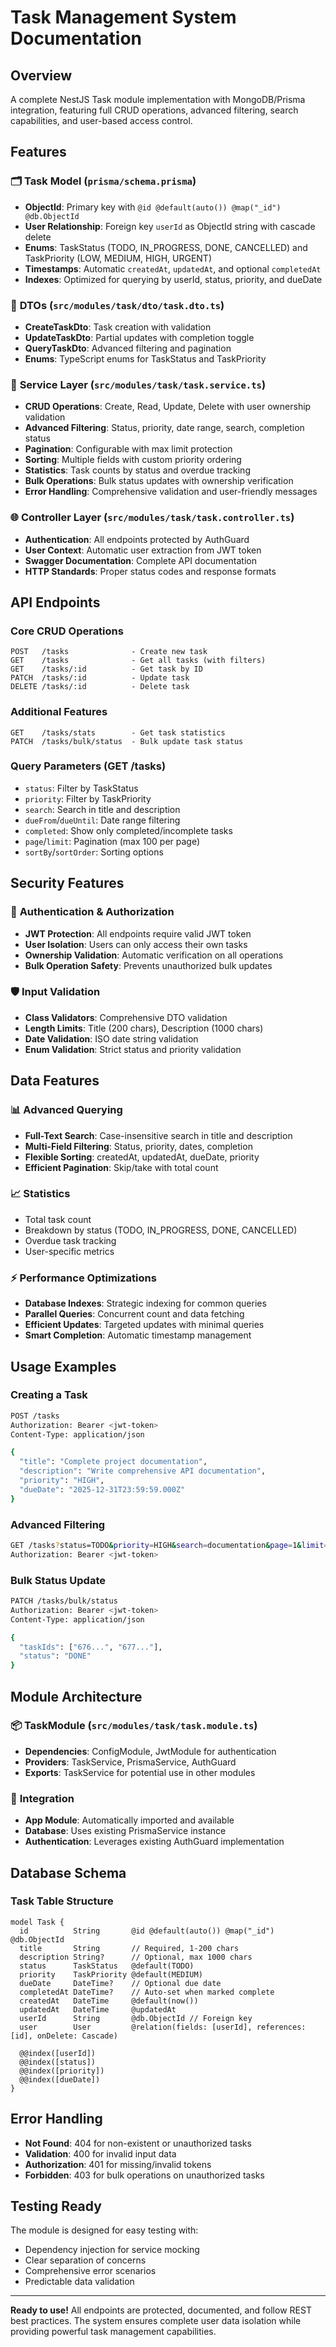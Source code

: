# Task Management System Documentation

## Overview

A complete NestJS Task module implementation with MongoDB/Prisma integration, featuring full CRUD operations, advanced filtering, search capabilities, and user-based access control.

## Features

### 🗂️ **Task Model** (`prisma/schema.prisma`)

- **ObjectId**: Primary key with `@id @default(auto()) @map("_id") @db.ObjectId`
- **User Relationship**: Foreign key `userId` as ObjectId string with cascade delete
- **Enums**: TaskStatus (TODO, IN_PROGRESS, DONE, CANCELLED) and TaskPriority (LOW, MEDIUM, HIGH, URGENT)
- **Timestamps**: Automatic `createdAt`, `updatedAt`, and optional `completedAt`
- **Indexes**: Optimized for querying by userId, status, priority, and dueDate

### 📝 **DTOs** (`src/modules/task/dto/task.dto.ts`)

- **CreateTaskDto**: Task creation with validation
- **UpdateTaskDto**: Partial updates with completion toggle
- **QueryTaskDto**: Advanced filtering and pagination
- **Enums**: TypeScript enums for TaskStatus and TaskPriority

### 🔧 **Service Layer** (`src/modules/task/task.service.ts`)

- **CRUD Operations**: Create, Read, Update, Delete with user ownership validation
- **Advanced Filtering**: Status, priority, date range, search, completion status
- **Pagination**: Configurable with max limit protection
- **Sorting**: Multiple fields with custom priority ordering
- **Statistics**: Task counts by status and overdue tracking
- **Bulk Operations**: Bulk status updates with ownership verification
- **Error Handling**: Comprehensive validation and user-friendly messages

### 🌐 **Controller Layer** (`src/modules/task/task.controller.ts`)

- **Authentication**: All endpoints protected by AuthGuard
- **User Context**: Automatic user extraction from JWT token
- **Swagger Documentation**: Complete API documentation
- **HTTP Standards**: Proper status codes and response formats

## API Endpoints

### Core CRUD Operations

```
POST   /tasks              - Create new task
GET    /tasks              - Get all tasks (with filters)
GET    /tasks/:id          - Get task by ID
PATCH  /tasks/:id          - Update task
DELETE /tasks/:id          - Delete task
```

### Additional Features

```
GET    /tasks/stats        - Get task statistics
PATCH  /tasks/bulk/status  - Bulk update task status
```

### Query Parameters (GET /tasks)

- `status`: Filter by TaskStatus
- `priority`: Filter by TaskPriority
- `search`: Search in title and description
- `dueFrom`/`dueUntil`: Date range filtering
- `completed`: Show only completed/incomplete tasks
- `page`/`limit`: Pagination (max 100 per page)
- `sortBy`/`sortOrder`: Sorting options

## Security Features

### 🔐 **Authentication & Authorization**

- **JWT Protection**: All endpoints require valid JWT token
- **User Isolation**: Users can only access their own tasks
- **Ownership Validation**: Automatic verification on all operations
- **Bulk Operation Safety**: Prevents unauthorized bulk updates

### 🛡️ **Input Validation**

- **Class Validators**: Comprehensive DTO validation
- **Length Limits**: Title (200 chars), Description (1000 chars)
- **Date Validation**: ISO date string validation
- **Enum Validation**: Strict status and priority validation

## Data Features

### 📊 **Advanced Querying**

- **Full-Text Search**: Case-insensitive search in title and description
- **Multi-Field Filtering**: Status, priority, dates, completion
- **Flexible Sorting**: createdAt, updatedAt, dueDate, priority
- **Efficient Pagination**: Skip/take with total count

### 📈 **Statistics**

- Total task count
- Breakdown by status (TODO, IN_PROGRESS, DONE, CANCELLED)
- Overdue task tracking
- User-specific metrics

### ⚡ **Performance Optimizations**

- **Database Indexes**: Strategic indexing for common queries
- **Parallel Queries**: Concurrent count and data fetching
- **Efficient Updates**: Targeted updates with minimal queries
- **Smart Completion**: Automatic timestamp management

## Usage Examples

### Creating a Task

```bash
POST /tasks
Authorization: Bearer <jwt-token>
Content-Type: application/json

{
  "title": "Complete project documentation",
  "description": "Write comprehensive API documentation",
  "priority": "HIGH",
  "dueDate": "2025-12-31T23:59:59.000Z"
}
```

### Advanced Filtering

```bash
GET /tasks?status=TODO&priority=HIGH&search=documentation&page=1&limit=10&sortBy=dueDate&sortOrder=asc
Authorization: Bearer <jwt-token>
```

### Bulk Status Update

```bash
PATCH /tasks/bulk/status
Authorization: Bearer <jwt-token>
Content-Type: application/json

{
  "taskIds": ["676...", "677..."],
  "status": "DONE"
}
```

## Module Architecture

### 📦 **TaskModule** (`src/modules/task/task.module.ts`)

- **Dependencies**: ConfigModule, JwtModule for authentication
- **Providers**: TaskService, PrismaService, AuthGuard
- **Exports**: TaskService for potential use in other modules

### 🔌 **Integration**

- **App Module**: Automatically imported and available
- **Database**: Uses existing PrismaService instance
- **Authentication**: Leverages existing AuthGuard implementation

## Database Schema

### Task Table Structure

```prisma
model Task {
  id          String       @id @default(auto()) @map("_id") @db.ObjectId
  title       String       // Required, 1-200 chars
  description String?      // Optional, max 1000 chars
  status      TaskStatus   @default(TODO)
  priority    TaskPriority @default(MEDIUM)
  dueDate     DateTime?    // Optional due date
  completedAt DateTime?    // Auto-set when marked complete
  createdAt   DateTime     @default(now())
  updatedAt   DateTime     @updatedAt
  userId      String       @db.ObjectId // Foreign key
  user        User         @relation(fields: [userId], references: [id], onDelete: Cascade)

  @@index([userId])
  @@index([status])
  @@index([priority])
  @@index([dueDate])
}
```

## Error Handling

- **Not Found**: 404 for non-existent or unauthorized tasks
- **Validation**: 400 for invalid input data
- **Authorization**: 401 for missing/invalid tokens
- **Forbidden**: 403 for bulk operations on unauthorized tasks

## Testing Ready

The module is designed for easy testing with:

- Dependency injection for service mocking
- Clear separation of concerns
- Comprehensive error scenarios
- Predictable data validation

---

**Ready to use!** All endpoints are protected, documented, and follow REST best practices. The system ensures complete user data isolation while providing powerful task management capabilities.
